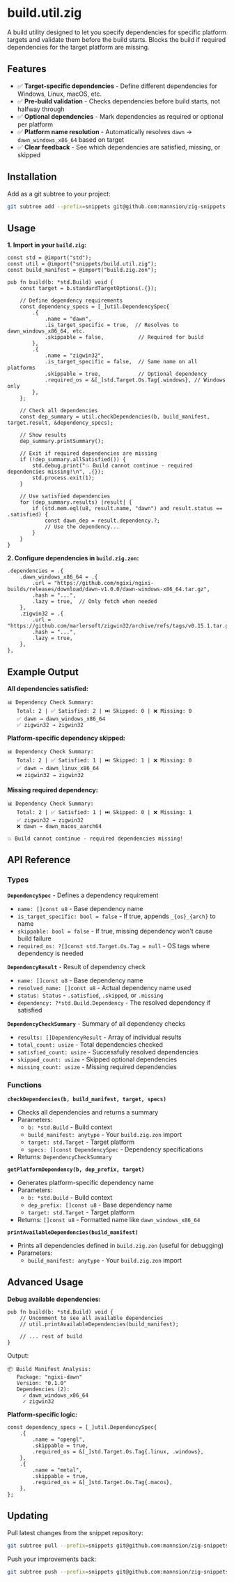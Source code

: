 # build.util.zig

A build utility designed to let you specify dependencies for specific platform targets and validate them before the build starts. Blocks the build if required dependencies for the target platform are missing.

## Features

- ✅ **Target-specific dependencies** - Define different dependencies for Windows, Linux, macOS, etc.
- ✅ **Pre-build validation** - Checks dependencies before build starts, not halfway through
- ✅ **Optional dependencies** - Mark dependencies as required or optional per platform
- ✅ **Platform name resolution** - Automatically resolves `dawn` → `dawn_windows_x86_64` based on target
- ✅ **Clear feedback** - See which dependencies are satisfied, missing, or skipped

## Installation

Add as a git subtree to your project:

```bash
git subtree add --prefix=snippets git@github.com:mannsion/zig-snippets.git main --squash
```

## Usage

**1. Import in your `build.zig`:**

```zig
const std = @import("std");
const util = @import("snippets/build.util.zig");
const build_manifest = @import("build.zig.zon");

pub fn build(b: *std.Build) void {
    const target = b.standardTargetOptions(.{});

    // Define dependency requirements
    const dependency_specs = [_]util.DependencySpec{
        .{
            .name = "dawn",
            .is_target_specific = true,  // Resolves to dawn_windows_x86_64, etc.
            .skippable = false,           // Required for build
        },
        .{
            .name = "zigwin32",
            .is_target_specific = false,  // Same name on all platforms
            .skippable = true,            // Optional dependency
            .required_os = &[_]std.Target.Os.Tag{.windows}, // Windows only
        },
    };

    // Check all dependencies
    const dep_summary = util.checkDependencies(b, build_manifest, target.result, &dependency_specs);

    // Show results
    dep_summary.printSummary();

    // Exit if required dependencies are missing
    if (!dep_summary.allSatisfied()) {
        std.debug.print("💥 Build cannot continue - required dependencies missing!\n", .{});
        std.process.exit(1);
    }

    // Use satisfied dependencies
    for (dep_summary.results) |result| {
        if (std.mem.eql(u8, result.name, "dawn") and result.status == .satisfied) {
            const dawn_dep = result.dependency.?;
            // Use the dependency...
        }
    }
}
```

**2. Configure dependencies in `build.zig.zon`:**

```zig
.dependencies = .{
    .dawn_windows_x86_64 = .{
        .url = "https://github.com/ngixi/ngixi-builds/releases/download/dawn-v1.0.0/dawn-windows-x86_64.tar.gz",
        .hash = "...",
        .lazy = true,  // Only fetch when needed
    },
    .zigwin32 = .{
        .url = "https://github.com/marlersoft/zigwin32/archive/refs/tags/v0.15.1.tar.gz",
        .hash = "...",
        .lazy = true,
    },
},
```

## Example Output

**All dependencies satisfied:**

```
📊 Dependency Check Summary:
   Total: 2 | ✅ Satisfied: 2 | ⏭️ Skipped: 0 | ❌ Missing: 0
   ✅ dawn → dawn_windows_x86_64
   ✅ zigwin32 → zigwin32
```

**Platform-specific dependency skipped:**

```
📊 Dependency Check Summary:
   Total: 2 | ✅ Satisfied: 1 | ⏭️ Skipped: 1 | ❌ Missing: 0
   ✅ dawn → dawn_linux_x86_64
   ⏭️ zigwin32 → zigwin32
```

**Missing required dependency:**

```
📊 Dependency Check Summary:
   Total: 2 | ✅ Satisfied: 1 | ⏭️ Skipped: 0 | ❌ Missing: 1
   ✅ zigwin32 → zigwin32
   ❌ dawn → dawn_macos_aarch64

💥 Build cannot continue - required dependencies missing!
```

## API Reference

### Types

**`DependencySpec`** - Defines a dependency requirement

- `name: []const u8` - Base dependency name
- `is_target_specific: bool = false` - If true, appends `_{os}_{arch}` to name
- `skippable: bool = false` - If true, missing dependency won't cause build failure
- `required_os: ?[]const std.Target.Os.Tag = null` - OS tags where dependency is needed

**`DependencyResult`** - Result of dependency check

- `name: []const u8` - Base dependency name
- `resolved_name: []const u8` - Actual dependency name used
- `status: Status` - `.satisfied`, `.skipped`, or `.missing`
- `dependency: ?*std.Build.Dependency` - The resolved dependency if satisfied

**`DependencyCheckSummary`** - Summary of all dependency checks

- `results: []DependencyResult` - Array of individual results
- `total_count: usize` - Total dependencies checked
- `satisfied_count: usize` - Successfully resolved dependencies
- `skipped_count: usize` - Skipped optional dependencies
- `missing_count: usize` - Missing required dependencies

### Functions

**`checkDependencies(b, build_manifest, target, specs)`**

- Checks all dependencies and returns a summary
- Parameters:
  - `b: *std.Build` - Build context
  - `build_manifest: anytype` - Your `build.zig.zon` import
  - `target: std.Target` - Target platform
  - `specs: []const DependencySpec` - Dependency specifications
- Returns: `DependencyCheckSummary`

**`getPlatformDependency(b, dep_prefix, target)`**

- Generates platform-specific dependency name
- Parameters:
  - `b: *std.Build` - Build context
  - `dep_prefix: []const u8` - Base dependency name
  - `target: std.Target` - Target platform
- Returns: `[]const u8` - Formatted name like `dawn_windows_x86_64`

**`printAvailableDependencies(build_manifest)`**

- Prints all dependencies defined in `build.zig.zon` (useful for debugging)
- Parameters:
  - `build_manifest: anytype` - Your `build.zig.zon` import

## Advanced Usage

**Debug available dependencies:**

```zig
pub fn build(b: *std.Build) void {
    // Uncomment to see all available dependencies
    // util.printAvailableDependencies(build_manifest);

    // ... rest of build
}
```

Output:

```
📦 Build Manifest Analysis:
   Package: "ngixi-dawn"
   Version: "0.1.0"
   Dependencies (2):
     ✓ dawn_windows_x86_64
     ✓ zigwin32
```

**Platform-specific logic:**

```zig
const dependency_specs = [_]util.DependencySpec{
    .{
        .name = "opengl",
        .skippable = true,
        .required_os = &[_]std.Target.Os.Tag{.linux, .windows},
    },
    .{
        .name = "metal",
        .skippable = true,
        .required_os = &[_]std.Target.Os.Tag{.macos},
    },
};
```

## Updating

Pull latest changes from the snippet repository:

```bash
git subtree pull --prefix=snippets git@github.com:mannsion/zig-snippets.git main --squash
```

Push your improvements back:

```bash
git subtree push --prefix=snippets git@github.com:mannsion/zig-snippets.git main
```
